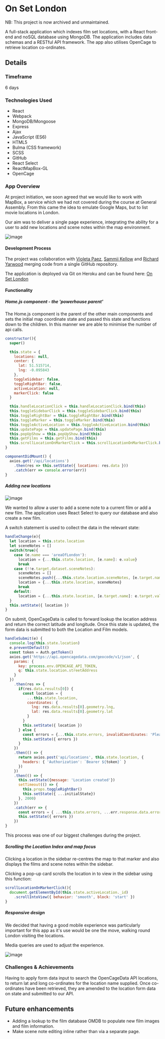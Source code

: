 # On Set London

NB: This project is now archived and unmaintained.

A full-stack application which indexes film set locations, with a React front-end and noSQL database using MongoDB. The application includes data schemas and a RESTful API framework. The app also utilises OpenCage to retrieve location co-ordinates.

## Details

### Timeframe

6 days

### Technologies Used

* React
* Webpack
* MongoDB/Mongoose
* Express
* Ajax
* JavaScript (ES6)
* HTML5
* Bulma (CSS framework)
* SCSS
* GitHub
* React Select
* ReactMapBox-GL
* OpenCage

### App Overview

At project initiation, we soon agreed that we would like to work with MapBox, a service which we had not covered during the course at General Assembly. From this came the idea to emulate Google Maps, but to list movie locations in London.

Our aim was to deliver a single page experience, integrating the ability for a user to add new locations and scene notes within the map environment.

![image](https://user-images.githubusercontent.com/40695746/57919387-a3c91980-7890-11e9-8ce1-8df3f62eeed0.png)

#### Development Process

The project was collaboration with [Violeta Paez](https://github.com/vpaez), [Sammii Kellow](https://github.com/Sammii-HK) and [Richard Yarwood](https://github.com/richyarwood) merging code from a single GitHub repository.

The application is deployed via Git on Heroku and can be found here: [On Set London](http://onsetlondon.herokuapp.com)

#### Functionality

##### Home.js component - the 'powerhouse parent'

The Home.js component is the parent of the other main components and sets the initial map coordinate state and passed this state and functions down to the children. In this manner we are able to minimise the number of api calls.

```javascript
constructor(){
  super()

  this.state = {
    locations: null,
    center: {
      lat: 51.515714,
      lng: -0.095843
    },
    toggleSidebar: false,
    toggleRightBar: false,
    activeLocation: null,
    markerClick: false
  }

  this.handleLocationClick = this.handleLocationClick.bind(this)
  this.toggleSidebarClick = this.toggleSidebarClick.bind(this)
  this.toggleRightBar = this.toggleRightBar.bind(this)
  this.toggleMarker = this.toggleMarker.bind(this)
  this.toggleActiveLocation = this.toggleActiveLocation.bind(this)
  this.updatePage = this.updatePage.bind(this)
  this.popUpShow = this.popUpShow.bind(this)
  this.getFilms = this.getFilms.bind(this)
  this.scrollLocationOnMarkerClick = this.scrollLocationOnMarkerClick.bind(this)
}

componentDidMount() {
  axios.get('/api/locations')
    .then(res => this.setState({ locations: res.data }))
    .catch(err => console.error(err))
}
```

##### Adding new locations

![image](https://user-images.githubusercontent.com/40695746/57920772-c14bb280-7893-11e9-939e-e70f8ad838ab.png)

We wanted to allow a user to add a scene note to a current film or add a new film. The application uses React Select to query our database and also create a new film.

A switch statement is used to collect the data in the relevant state:

```javascript
handleChange(e){
  let location = this.state.location
  let sceneNotes = []
  switch(true){
    case (e.name === 'areaOfLondon'):
      location = {...this.state.location, [e.name]: e.value}
      break
    case (!!e.target.dataset.sceneNotes):
      sceneNotes = []
      sceneNotes.push({...this.state.location.sceneNotes, [e.target.name]: e.target.value})
      location = {...this.state.location, sceneNotes}
      break
    default:
      location = {...this.state.location, [e.target.name]: e.target.value}
  }
  this.setState({ location })
}
```

On submit, OpenCageData is called to forward lookup the location address and return the correct latitude and longitude. Once this state is updated, the form data is submitted to both the Location and Film models.

```javascript
handleSubmit(e) {
  console.log(this.state.location)
  e.preventDefault()
  const token = Auth.getToken()
  axios.get('https://api.opencagedata.com/geocode/v1/json', {
    params: {
      key: process.env.OPENCAGE_API_TOKEN,
      q: this.state.location.streetAddress
    }
  })
    .then(res => {
      if(res.data.results[0]) {
        const location = {
          ...this.state.location,
          coordinates: {
            lng: res.data.results[0].geometry.lng,
            lat: res.data.results[0].geometry.lat
          }
        }
        this.setState({ location })
      } else {
        const errors = {...this.state.errors, invalidCoordinates: 'Please enter a valid address'}
        this.setState({ errors })
      }
    })
    .then(() => {
      return axios.post('api/locations', this.state.location, {
        headers: { 'Authorization': `Bearer ${token}` }
      })
    })
    .then(() => {
      this.setState({message: 'Location created'})
      setTimeout(() => {
        this.props.toggleRightBar()
        this.setState({ ...initialState})
      }, 2000)
    })
    .catch(err => {
      const errors = { ...this.state.errors, ...err.response.data.errors }
      this.setState({ errors })
    })
}
```

This process was one of our biggest challenges during the project.

##### Scrolling the Location Index and map focus

Clicking a location in the sidebar re-centres the map to that marker and also displays the films and scene notes within the sidebar.

Clicking a pop-up card scrolls the location in to view in the sidebar using this function:

```javascript
scrollLocationOnMarkerClick(){
  document.getElementById(this.state.activeLocation._id)
    .scrollIntoView({ behavior: 'smooth', block: 'start' })
}
```

##### Responsive design

We decided that having a good mobile experience was particularly important for this app as it's use would be one the move, walking round London visiting the locations.

Media queries are used to adjust the experience.

![image](https://user-images.githubusercontent.com/40695746/57921117-80a06900-7894-11e9-9342-bc50e9122d93.png)

### Challenges & Achievements

Having to apply form data input to search the OpenCageData API locations, to return lat and long co-ordinates for the location name supplied. Once co-ordinates have been retrieved, they are amended to the location form data on state and submitted to our API.

## Future enhancements

* Adding a lookup to the film database OMDB to populate new film images and film information.
* Make scene note editing inline rather than via a separate page.